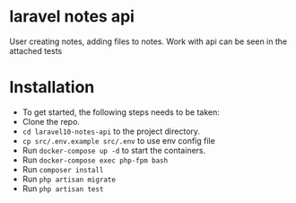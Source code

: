 # laravel notes api

User creating notes, adding files to notes. Work with api can be seen in the attached tests

# Installation
+ To get started, the following steps needs to be taken:
+ Clone the repo.
+ `cd laravel10-notes-api` to the project directory.
+ `cp src/.env.example src/.env` to use env config file
+ Run `docker-compose up -d` to start the containers.
+ Run `docker-compose exec php-fpm bash`
+ Run `composer install`
+ Run `php artisan migrate`
+ Run `php artisan test`